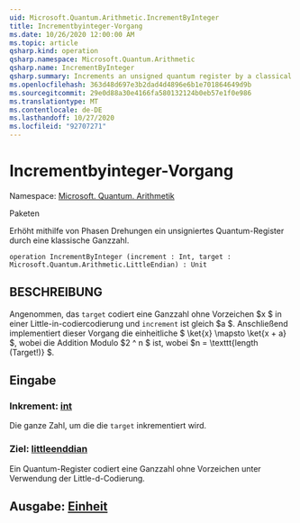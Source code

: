 ```yaml
---
uid: Microsoft.Quantum.Arithmetic.IncrementByInteger
title: Incrementbyinteger-Vorgang
ms.date: 10/26/2020 12:00:00 AM
ms.topic: article
qsharp.kind: operation
qsharp.namespace: Microsoft.Quantum.Arithmetic
qsharp.name: IncrementByInteger
qsharp.summary: Increments an unsigned quantum register by a classical integer, using phase rotations.
ms.openlocfilehash: 363d48d697e3b2dad4d4896e6b1e701864649d9b
ms.sourcegitcommit: 29e0d88a30e4166fa580132124b0eb57e1f0e986
ms.translationtype: MT
ms.contentlocale: de-DE
ms.lasthandoff: 10/27/2020
ms.locfileid: "92707271"
---
```

# <a name="incrementbyinteger-operation"></a>Incrementbyinteger-Vorgang

Namespace: [Microsoft. Quantum. Arithmetik](xref:Microsoft.Quantum.Arithmetic)

Paketen [](https://nuget.org/packages/)


Erhöht mithilfe von Phasen Drehungen ein unsigniertes Quantum-Register durch eine klassische Ganzzahl.

```qsharp
operation IncrementByInteger (increment : Int, target : Microsoft.Quantum.Arithmetic.LittleEndian) : Unit
```


## <a name="description"></a>BESCHREIBUNG

Angenommen, das `target` codiert eine Ganzzahl ohne Vorzeichen $x $ in einer Little-in-codiercodierung und `increment` ist gleich $a $.
Anschließend implementiert dieser Vorgang die einheitliche $ \ket{x} \mapsto \ket{x + a} $, wobei die Addition Modulo $2 ^ n $ ist, wobei $n = \texttt{length (Target!)} $.

## <a name="input"></a>Eingabe

### <a name="increment--int"></a>Inkrement: [int](xref:microsoft.quantum.lang-ref.int)

Die ganze Zahl, um die die `target` inkrementiert wird.


### <a name="target--littleendian"></a>Ziel: [littleenddian](xref:Microsoft.Quantum.Arithmetic.LittleEndian)

Ein Quantum-Register codiert eine Ganzzahl ohne Vorzeichen unter Verwendung der Little-d-Codierung.



## <a name="output--unit"></a>Ausgabe: [Einheit](xref:microsoft.quantum.lang-ref.unit)

